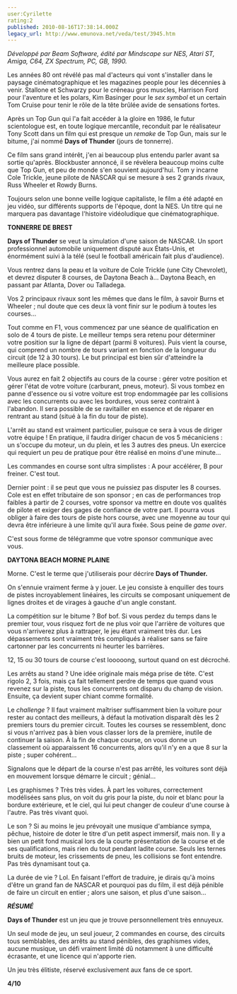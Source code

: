 ```yaml
---
user:Cyrilette
rating:2
published: 2010-08-16T17:38:14.000Z
legacy_url: http://www.emunova.net/veda/test/3945.htm
---
```

_Développé par Beam Software, édité par Mindscape sur NES, Atari ST, Amiga, C64, ZX Spectrum, PC, GB, 1990\._  

   

Les années 80 ont révélé pas mal d'acteurs qui vont s'installer dans le paysage cinématographique et les magazines people pour les décennies à venir. Stallone et Schwarzy pour le créneau gros muscles, Harrison Ford pour l'aventure et les polars, Kim Basinger pour le _sex symbol_ et un certain Tom Cruise pour tenir le rôle de la tête brûlée avide de sensations fortes.  

   

Après un Top Gun qui l'a fait accéder à la gloire en 1986, le futur scientologue est, en toute logique mercantile, reconduit par le réalisateur Tony Scott dans un film qui est presque un _remake_ de Top Gun, mais sur le bitume, j'ai nommé **Days of Thunder** (jours de tonnerre).  

   

Ce film sans grand intérêt, j'en ai beaucoup plus entendu parler avant sa sortie qu'après. Blockbuster annoncé, il se révèlera beaucoup moins culte que Top Gun, et peu de monde s'en souvient aujourd'hui. Tom y incarne Cole Trickle, jeune pilote de NASCAR qui se mesure à ses 2 grands rivaux, Russ Wheeler et Rowdy Burns.  

   

Toujours selon une bonne veille logique capitaliste, le film a été adapté en jeu vidéo, sur différents supports de l'époque, dont la NES. Un titre qui ne marquera pas davantage l'histoire vidéoludique que cinématographique.  

  

**TONNERRE DE BREST**  

**Days of Thunder** se veut la simulation d'une saison de NASCAR. Un sport professionnel automobile uniquement disputé aux États-Unis, et énormément suivi à la télé (seul le football américain fait plus d'audience).  

   

Vous rentrez dans la peau et la voiture de Cole Trickle (une City Chevrolet), et devrez disputer 8 courses, de Daytona Beach à... Daytona Beach, en passant par Atlanta, Dover ou Talladega.  

Vos 2 principaux rivaux sont les mêmes que dans le film, à savoir Burns et Wheeler ; nul doute que ces deux là vont finir sur le podium à toutes les courses...  

   

Tout comme en F1, vous commencez par une séance de qualification en solo de 4 tours de piste. Le meilleur temps sera retenu pour déterminer votre position sur la ligne de départ (parmi 8 voitures). Puis vient la course, qui comprend un nombre de tours variant en fonction de la longueur du circuit (de 12 à 30 tours). Le but principal est bien sûr d'atteindre la meilleure place possible.  

   

Vous aurez en fait 2 objectifs au cours de la course : gérer votre position et gérer l'état de votre voiture (carburant, pneus, moteur). Si vous tombez en panne d'essence ou si votre voiture est trop endommagée par les collisions avec les concurrents ou avec les bordures, vous serez contraint à l'abandon. Il sera possible de se ravitailler en essence et de réparer en rentrant au stand (situé à la fin du tour de piste).  

L'arrêt au stand est vraiment particulier, puisque ce sera à vous de diriger votre équipe ! En pratique, il faudra diriger chacun de vos 5 mécaniciens : un s'occupe du moteur, un du plein, et les 3 autres des pneus. Un exercice qui requiert un peu de pratique pour être réalisé en moins d'une minute...  

Les commandes en course sont ultra simplistes : A pour accélérer, B pour freiner. C'est tout.  

   

Dernier point : il se peut que vous ne puissiez pas disputer les 8 courses. Cole est en effet tributaire de son sponsor ; en cas de performances trop faibles à partir de 2 courses, votre sponsor va mettre en doute vos qualités de pilote et exiger des gages de confiance de votre part. Il pourra vous obliger à faire des tours de piste hors course, avec une moyenne au tour qui devra être inférieure à une limite qu'il aura fixée. Sous peine de _game over_.  

C'est sous forme de télégramme que votre sponsor communique avec vous.  

  

**DAYTONA BEACH MORNE PLAINE**  

Morne. C'est le terme que j'utiliserais pour décrire **Days of Thunder.**  

   

On s'ennuie vraiment ferme à y jouer. Le jeu consiste à enquiller des tours de pistes incroyablement linéaires, les circuits se composant uniquement de lignes droites et de virages à gauche d'un angle constant.  

   

La compétition sur le bitume ? Bof bof. Si vous perdez du temps dans le premier tour, vous risquez fort de ne plus voir que l'arrière de voitures que vous n'arriverez plus à rattraper, le jeu étant vraiment très dur. Les dépassements sont vraiment très compliqués à réaliser sans se faire cartonner par les concurrents ni heurter les barrières.  

12, 15 ou 30 tours de course c'est looooong, surtout quand on est décroché.  

   

Les arrêts au stand ? Une idée originale mais méga prise de tête. C'est rigolo 2, 3 fois, mais ça fait tellement perdre de temps que quand vous revenez sur la piste, tous les concurrents ont disparu du champ de vision. Ensuite, ça devient super chiant comme formalité.  

   

Le _challenge_ ?  Il faut vraiment maîtriser suffisamment bien la voiture pour rester au contact des meilleurs, à défaut la motivation disparaît dès les 2 premiers tours du premier circuit. Toutes les courses se ressemblent, donc si vous n'arrivez pas à bien vous classer lors de la première, inutile de continuer la saison. À la fin de chaque course, on vous donne un classement où apparaissent 16 concurrents, alors qu'il n'y en a que 8 sur la piste ; super cohérent...  

Signalons que le départ de la course n'est pas arrêté, les voitures sont déjà en mouvement lorsque démarre le circuit ; génial...  

   

Les graphismes ? Très très vides. À part les voitures, correctement modélisées sans plus, on voit du gris pour la piste, du noir et blanc pour la bordure extérieure, et le ciel, qui lui peut changer de couleur d'une course à l'autre. Pas très vivant quoi.  

   

Le son ? Si au moins le jeu prévoyait une musique d'ambiance sympa, pêchue, histoire de doter le titre d'un petit aspect immersif, mais non. Il y a bien un petit fond musical lors de la courte présentation de la course et de ses qualifications, mais rien du tout pendant ladite course. Seuls les ternes bruits de moteur, les crissements de pneu, les collisions se font entendre. Pas très dynamisant tout ça.  

   

La durée de vie ? Lol. En faisant l'effort de traduire, je dirais qu'à moins d'être un grand fan de NASCAR et pourquoi pas du film, il est déjà pénible de faire un circuit en entier ; alors une saison, et plus d'une saison...  

  

**_RÉSUMÉ_**  

**Days of Thunder** est un jeu que je trouve personnellement très ennuyeux.  

Un seul mode de jeu, un seul joueur, 2 commandes en course, des circuits tous semblables, des arrêts au stand pénibles, des graphismes vides, aucune musique, un défi vraiment limité dû notamment à une difficulté écrasante, et une licence qui n'apporte rien.  

Un jeu très élitiste, réservé exclusivement aux fans de ce sport.  

  

**4/10**